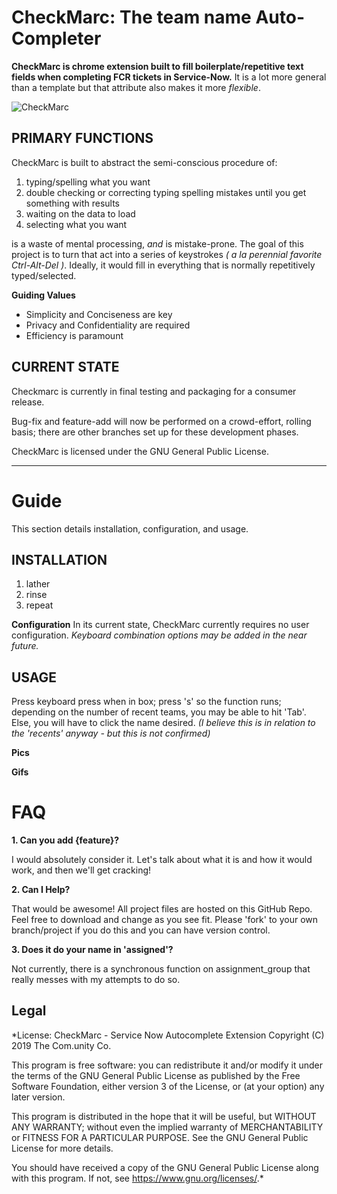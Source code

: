 CheckMarc: The team name Auto-Completer
=================

**CheckMarc is chrome extension built to fill boilerplate/repetitive text fields when completing FCR tickets in Service-Now.** It is a lot more general than a template but that attribute also makes it more *flexible*.

![CheckMarc](https://github.com/yoh786/checkmarc/blob/CSMRR/chrome-extension/icos/gren128.png
"CheckMarc icon")



PRIMARY FUNCTIONS
-----------------

CheckMarc is built to abstract the semi-conscious procedure of:

1. typing/spelling what you want
2. double checking or correcting typing spelling mistakes until you get something with results
3. waiting on the data to load
4. selecting what you want

is a waste of mental processing, *and* is mistake-prone. The goal of this project is to turn that act into a series of keystrokes *( a la perennial favorite Ctrl-Alt-Del )*. Ideally, it would fill in everything that is normally repetitively typed/selected.

**Guiding Values**

- Simplicity and Conciseness are key
- Privacy and Confidentiality are required
- Efficiency is paramount



CURRENT STATE
---

Checkmarc is currently in final testing and packaging for a consumer release.

Bug-fix and feature-add will now be performed on a crowd-effort, rolling basis; there are other branches set up for these development phases.

CheckMarc is licensed under the GNU  General Public License.


------------------


Guide
======
This section details installation, configuration, and usage.

INSTALLATION
-----

1. lather
2. rinse
3. repeat

**Configuration**
In its current state, CheckMarc currently requires no user configuration.
*Keyboard combination options may be added in the near future.*

USAGE
-----

Press keyboard press when in box; press 's' so the function runs; depending on the number of recent teams, you may be able to hit 'Tab'. Else, you will have to click the name desired.
*(I believe this is in relation to the 'recents' anyway - but this is not confirmed)*

**Pics**

**Gifs**

FAQ
=====

**1. Can you add {feature}?**

I would absolutely consider it. Let's talk about what it is and
how it would work, and then we'll get cracking!

**2. Can I Help?**

That would be awesome! All project files are hosted on this GitHub Repo. Feel free to download and change as you see fit. Please 'fork' to your own branch/project if you do this and you can have version control.

**3. Does it do your name in 'assigned'?**

Not currently, there is a synchronous function on assignment_group that really messes with my attempts to do so.

Legal
-----
*License:
CheckMarc - Service Now Autocomplete Extension
Copyright (C) 2019  The Com.unity Co.

This program is free software: you can redistribute it and/or modify
it under the terms of the GNU General Public License as published by
the Free Software Foundation, either version 3 of the License, or
(at your option) any later version.

This program is distributed in the hope that it will be useful,
but WITHOUT ANY WARRANTY; without even the implied warranty of
MERCHANTABILITY or FITNESS FOR A PARTICULAR PURPOSE.  See the
GNU General Public License for more details.

You should have received a copy of the GNU General Public License
along with this program.  If not, see <https://www.gnu.org/licenses/>.*

